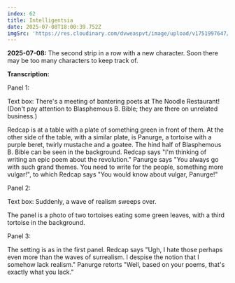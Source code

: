```yaml
---
index: 62
title: Intelligentsia
date: 2025-07-08T18:00:39.752Z
imgSrc: 'https://res.cloudinary.com/dvweaspvt/image/upload/v1751997647/062_jlj5oc.png'
---
```


**2025-07-08:** The second strip in a row with a new character. Soon there may be too many characters to keep track of.

**Transcription:**

Panel 1:

Text box: There's a meeting of bantering poets at The Noodle Restaurant! (Don't pay attention to Blasphemous B. Bible; they are there on unrelated business.)

Redcap is at a table with a plate of something green in front of them. At the other side of the table, with a similar plate, is Panurge, a tortoise with a purple beret, twirly mustache and a goatee. The hind half of Blasphemous B. Bible can be seen in the background. Redcap says "I'm thinking of writing an epic poem about the revolution." Panurge says "You always go with such grand themes. You need to write for the people, something more vulgar!", to which Redcap says "You would know about vulgar, Panurge!"

Panel 2:

Text box: Suddenly, a wave of realism sweeps over.

The panel is a photo of two tortoises eating some green leaves, with a third tortoise in the background.

Panel 3:

The setting is as in the first panel. Redcap says "Ugh, I hate those perhaps even more than the waves of surrealism. I despise the notion that I somehow lack realism." Panurge retorts "Well, based on your poems, that's exactly what you lack."
